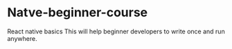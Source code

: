 # Natve-beginner-course
React native basics
This will help beginner developers to write once and run anywhere.